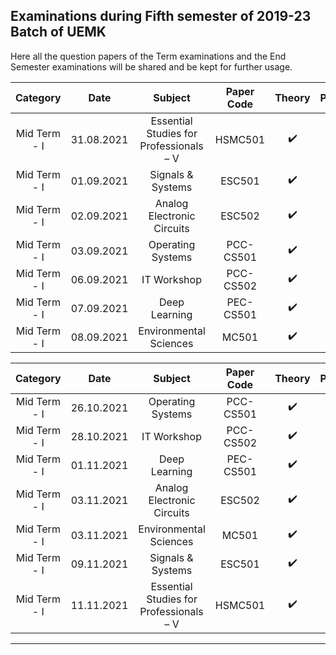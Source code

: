 ## Examinations during Fifth semester of 2019-23 Batch of UEMK
Here all the question papers of the Term examinations and the End Semester examinations will be shared and be kept for further usage.

|Category|Date|Subject|Paper Code|Theory|Practical|Question Paper|
|:-:|:-:|:-:|:-:|:-:|:-:|:-:|
| Mid Term - I |31.08.2021|Essential Studies for Professionals – V|HSMC501|:heavy_check_mark:|:x:| [Question Paper](https://github.com/abhisheks008/Fifth-Semester-UEMK-2019-2023-Batch/blob/main/Examinations/Term%20-%20I/HSMC501_UEMK_2019-23_T1.pdf) |
| Mid Term - I |01.09.2021|Signals & Systems|ESC501|:heavy_check_mark:|:x:|[Question Paper](https://github.com/abhisheks008/Fifth-Semester-UEMK-2019-2023-Batch/blob/main/Examinations/Term%20-%20I/ESC501.pdf)|
| Mid Term - I |02.09.2021|Analog Electronic Circuits|ESC502|:heavy_check_mark:|:x:|[Question Paper](https://github.com/abhisheks008/Fifth-Semester-UEMK-2019-2023-Batch/blob/main/Examinations/Term%20-%20I/ESC502.pdf)|
| Mid Term - I |03.09.2021|Operating Systems|PCC-CS501|:heavy_check_mark:|:x:|[Question Paper](https://github.com/abhisheks008/Fifth-Semester-UEMK-2019-2023-Batch/blob/main/Examinations/Term%20-%20I/PCCCS501.pdf)|
| Mid Term - I |06.09.2021|IT Workshop|PCC-CS502|:heavy_check_mark:|:x:|[Question Paper](https://github.com/abhisheks008/Fifth-Semester-UEMK-2019-2023-Batch/blob/main/Examinations/Term%20-%20I/PCCCS502.pdf)|
| Mid Term - I |07.09.2021|Deep Learning|PEC-CS501|:heavy_check_mark:|:x:|[Question Paper](https://github.com/abhisheks008/Fifth-Semester-UEMK-2019-2023-Batch/blob/main/Examinations/Term%20-%20I/PEC501.pdf)|
| Mid Term - I |08.09.2021|Environmental Sciences|MC501|:heavy_check_mark:|:x:|[Question Paper](https://github.com/abhisheks008/Fifth-Semester-UEMK-2019-2023-Batch/blob/main/Examinations/Term%20-%20I/MC501.pdf)|


|Category|Date|Subject|Paper Code|Theory|Practical|Question Paper|
|:-:|:-:|:-:|:-:|:-:|:-:|:-:|
| Mid Term - I |26.10.2021|Operating Systems|PCC-CS501|:heavy_check_mark:|:x:|[Question Paper](https://github.com/abhisheks008/Fifth-Semester-UEMK-2019-2023-Batch/blob/main/Examinations/Term%20-%20II/PCCCS501_QP_Term2.pdf)|
| Mid Term - I |28.10.2021|IT Workshop|PCC-CS502|:heavy_check_mark:|:x:|-|
| Mid Term - I |01.11.2021|Deep Learning|PEC-CS501|:heavy_check_mark:|:x:|-|
| Mid Term - I |03.11.2021|Analog Electronic Circuits|ESC502|:heavy_check_mark:|:x:|-|
| Mid Term - I |03.11.2021|Environmental Sciences|MC501|:heavy_check_mark:|:x:| - |
| Mid Term - I |09.11.2021|Signals & Systems|ESC501|:heavy_check_mark:|:x:|-|
| Mid Term - I |11.11.2021|Essential Studies for Professionals – V|HSMC501|:heavy_check_mark:|:x:| - |


************************************************************


      
      
